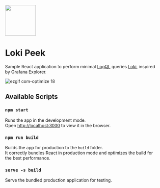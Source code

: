 <img src='https://user-images.githubusercontent.com/1423657/50455638-a8c41580-094f-11e9-8b43-dd0a9ae0f622.png' width=100>

# Loki Peek

Sample React application to perform minimal [LogQL](https://github.com/grafana/loki/blob/master/docs/api.md) queries [Loki](https://github.com/grafana/loki), inspired by Grafana Explorer.

![ezgif com-optimize 18](https://user-images.githubusercontent.com/1423657/50742077-b5c1ee00-1206-11e9-9b2e-1ec4376a9198.gif)

## Available Scripts

### `npm start`

Runs the app in the development mode.<br>
Open [http://localhost:3000](http://localhost:3000) to view it in the browser.

### `npm run build`

Builds the app for production to the `build` folder.<br>
It correctly bundles React in production mode and optimizes the build for the best performance.

### `serve -s build`

Serve the bundled production application for testing.
